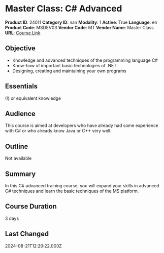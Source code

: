 # Master Class: C# Advanced

**Product ID**: 24011
**Category ID**: nan
**Modality**: 1
**Active**: True
**Language**: en
**Product Code**: MSDEV03
**Vendor Code**: MT
**Vendor Name**: Master Class
**URL**: [Course Link](https://www.fastlaneus.com/course/masterclass-msdev03)

## Objective
- Knowledge and advanced techniques of the programming language C#
- Know-how of important basic technologies of .NET
- Designing, creating and maintaining your own programs

## Essentials
(!)  or equivalent knowledge

## Audience
This course is aimed at developers who have already had some experience with C# or who already know Java or C++ very well.

## Outline
Not available

## Summary
In this C# advanced training course, you will expand your skills in advanced C# techniques and learn the basic techniques of the MS platform.

## Course Duration
3 days

## Last Changed
2024-08-21T12:20:22.000Z
